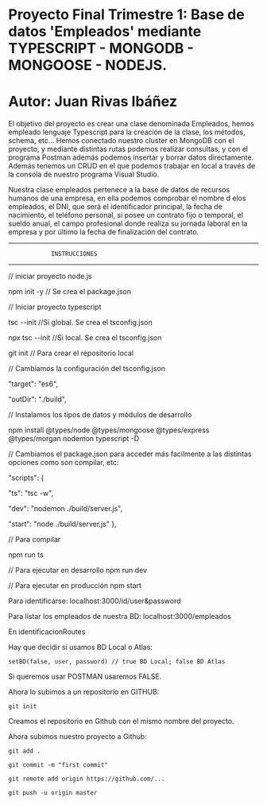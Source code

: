 # Proyecto Final Trimestre 1: Base de datos 'Empleados' mediante TYPESCRIPT - MONGODB - MONGOOSE - NODEJS.
# Autor: Juan Rivas Ibáñez

El objetivo del proyecto es crear una clase denominada Empleados, hemos empleado lenguaje Typescript para la creación de la clase, los métodos, schema, etc... Hemos conectado nuestro cluster en MongoDB con el proyecto, y mediante distintas rutas podemos realizar consultas,  y con el programa Postman además podemos insertar y borrar datos directamente. Además tenemos un CRUD en el que podemos trabajar en local a través de la consola de nuestro programa Visual Studio.

Nuestra clase empleados pertenece a la base de datos de recursos humanos de una empresa, en ella podemos comprobar el nombre d elos empleados, el DNI, que será el identificador principal, la fecha de nacimiento, el teléfono personal, si posee un contrato fijo o temporal, el sueldo anual, el campo profesional donde realiza su jornada laboral en la empresa y por último la fecha de finalización del contrato.

- - - - - - - - - - - - - - - - - - - - - - - -
                INSTRUCCIONES
- - - - - - - - - - - - - - - - - - - - - - - -

// iniciar proyecto node.js

npm init -y // Se crea el package.json

// Iniciar proyecto typescript

tsc --init //Si global. Se crea el tsconfig.json

npx tsc --init //Si local. Se crea el tsconfig.json

git init // Para crear el repositorio local

// Cambiamos la configuración del tsconfig.json

"target": "es6",

"outDir": "./build",

// Instalamos los tipos de datos y módulos de desarrollo

npm install @types/node @types/mongoose @types/express @types/morgan nodemon typescript -D

// Cambiamos el package.json para acceder más facilmente a las distintas opciones como son compilar, etc:

"scripts": {

"ts": "tsc -w",

"dev": "nodemon ./build/server.js",

"start": "node ./build/server.js"
},

// Para compilar

npm run ts

// Para ejecutar en desarrollo npm run dev

// Para ejecutar en producción npm start

Para identificarse: localhost:3000/id/user&password

Para listar los empleados de nuestra BD: localhost:3000/empleados

En identificacionRoutes

Hay que decidir si usamos BD Local o Atlas:

    setBD(false, user, password) // true BD Local; false BD Atlas

Si queremos usar POSTMAN usaremos FALSE.

Ahora lo subimos a un repositorio en GITHUB:

    git init

Creamos el repositorio en Github con el mismo nombre del proyecto.

Ahora subimos nuestro proyecto a Github:

    git add .

    git commit -m "first commit" 

    git remote add origin https://github.com/... 

    git push -u origin master